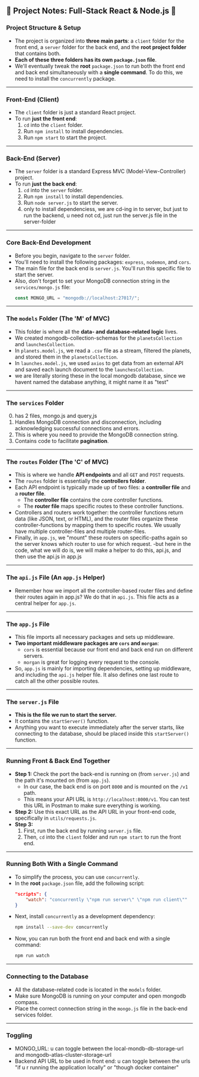 ## 📝 Project Notes: Full-Stack React & Node.js 🚀

### Project Structure & Setup

- The project is organized into **three main parts**: a `client` folder for the front end, a `server` folder for the back end, and the **root project folder** that contains both.
- **Each of these three folders has its own `package.json` file**.
- We'll eventually tweak the **root** `package.json` to run both the front end and back end simultaneously with a **single command**. To do this, we need to install the `concurrently` package.

---

### Front-End (Client)

- The `client` folder is just a standard React project.
- To run **just the front end**:
  1. `cd` into the `client` folder.
  2. Run `npm install` to install dependencies.
  3. Run `npm start` to start the project.

---

### Back-End (Server)

- The `server` folder is a standard Express MVC (Model-View-Controller) project.
- To run **just the back end**:
  1. `cd` into the `server` folder.
  2. Run `npm install` to install dependencies.
  3. Run `node server.js` to start the server.
  4. only to install dependenciess, we are cd-ing in to server, but just to run the backend, u need not cd, just run the server.js file in the server-folder

---

### Core Back-End Development

- Before you begin, navigate to the `server` folder.
- You'll need to install the following packages: `express`, `nodemon`, and `cors`.
- The main file for the back end is `server.js`. You'll run this specific file to start the server.
- Also, don't forget to set your MongoDB connection string in the `services/mongo.js` file:
  ```javascript
  const MONGO_URL = "mongodb://localhost:27017/";
  ```

---

### The `models` Folder (The 'M' of MVC)

- This folder is where all the **data- and database-related logic** lives.
- We created mongodb-collection-schemas for the `planetsCollection` and `launchesCollection`.
- In `planets.model.js`, we read a `.csv` file as a stream, filtered the planets, and stored them in the `planetsCollection`.
- In `launches.model.js`, we used `axios` to get data from an external API and saved each launch document to the `launchesCollection`.
- we are literally storing these in the local mongodb database, since we havent named the database anything, it might name it as "test"

---

### The `services` Folder

0. has 2 files, mongo.js and query,js
1. Handles MongoDB connection and disconnection, including acknowledging successful connections and errors.
2. This is where you need to provide the MongoDB connection string.
3. Contains code to facilitate **pagination**.

---

### The `routes` Folder (The 'C' of MVC)

- This is where we handle **API endpoints** and all `GET` and `POST` requests.
- The `routes` folder is essentially the **controllers folder**.
- Each API endpoint is typically made up of two files: a **controller file** and a **router file**.
  - The **controller file** contains the core controller functions.
  - The **router file** maps specific routes to these controller functions.
- Controllers and routers work together: the controller functions return data (like JSON, text, or HTML), and the router files organize these controller-functions by mapping them to specific routes. We usually have multiple controller-files and multiple router-files.
- Finally, in `app.js`, we "mount" these routers on specific-paths again so the server knows which router to use for which request.
  -but here in the code, what we will do is, we will make a helper to do this, api.js, and then use the api.js in app.js

---

### The `api.js` File (An `app.js` Helper)

- Remember how we import all the controller-based router files and define their routes again in app.js? We do that in `api.js`. This file acts as a central helper for `app.js`.

---

### The `app.js` File

- This file imports all necessary packages and sets up middleware.
- **Two important middleware packages are `cors` and `morgan`**:
  - `cors` is essential because our front end and back end run on different servers.
  - `morgan` is great for logging every request to the console.
- So, `app.js` is mainly for importing dependencies, setting up middleware, and including the `api.js` helper file. It also defines one last route to catch all the other possible routes.

---

### The `server.js` File

- **This is the file we run to start the server.**
- It contains the `startServer()` function.
- Anything you want to execute immediately after the server starts, like connecting to the database, should be placed inside this `startServer()` function.

---

### Running Front & Back End Together

- **Step 1:** Check the port the back-end is running on (from `server.js`) and the path it's mounted on (from `app.js`).
  - In our case, the back end is on port `8000` and is mounted on the `/v1` path.
  - This means your API URL is `http://localhost:8000/v1`. You can test this URL in Postman to make sure everything is working.
- **Step 2:** Use this exact URL as the API URL in your front-end code, specifically in `utils/requests.js`.
- **Step 3:**
  1. First, run the back end by running `server.js` file.
  2. Then, `cd` into the `client` folder and run `npm start` to run the front end.

---

### Running Both With a Single Command

- To simplify the process, you can use `concurrently`.
- In the **root** `package.json` file, add the following script:
  ```json
  "scripts": {
      "watch": "concurrently \"npm run server\" \"npm run client\""
  }
  ```
- Next, install `concurrently` as a development dependency:
  ```bash
  npm install --save-dev concurrently
  ```
- Now, you can run both the front end and back end with a single command:
  ```bash
  npm run watch
  ```

---

### Connecting to the Database

- All the database-related code is located in the `models` folder.
- Make sure MongoDB is running on your computer and open mongodb compass.
- Place the correct connection string in the `mongo.js` file in the back-end services folder.

---

### Toggling

- MONGO_URL: u can toggle between the local-mondb-db-storage-url and mongodb-atlas-cluster-storage-url
- Backend API URL to be used in front end: u can toggle between the urls "if u r running the application locally" or "though docker container"
